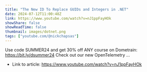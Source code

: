```yaml
---
title: "The New ID To Replace GUIDs and Integers in .NET"
date: 2024-07-12T11:00:48Z
link: https://www.youtube.com/watch?v=nJ1ppFayHOk
showShare: false
showReadTime: false
thumbnail: images/dotnet.png
tags: ["youtube.com/@nickchapsas"]
---
```

Use code SUMMER24 and get 30% off ANY course on Dometrain: https://bit.ly/dsummer24 Check out our new OpenTelemetry ...

- Link to article: https://www.youtube.com/watch?v=nJ1ppFayHOk